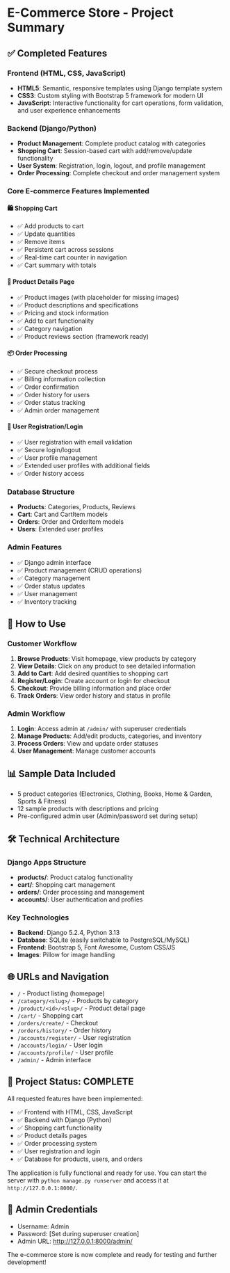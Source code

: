 # E-Commerce Store - Project Summary

## ✅ Completed Features

### Frontend (HTML, CSS, JavaScript)
- **HTML5**: Semantic, responsive templates using Django template system
- **CSS3**: Custom styling with Bootstrap 5 framework for modern UI
- **JavaScript**: Interactive functionality for cart operations, form validation, and user experience enhancements

### Backend (Django/Python)
- **Product Management**: Complete product catalog with categories
- **Shopping Cart**: Session-based cart with add/remove/update functionality
- **User System**: Registration, login, logout, and profile management
- **Order Processing**: Complete checkout and order management system

### Core E-commerce Features Implemented

#### 🛍️ Shopping Cart
- ✅ Add products to cart
- ✅ Update quantities
- ✅ Remove items
- ✅ Persistent cart across sessions
- ✅ Real-time cart counter in navigation
- ✅ Cart summary with totals

#### 📄 Product Details Page
- ✅ Product images (with placeholder for missing images)
- ✅ Product descriptions and specifications
- ✅ Pricing and stock information
- ✅ Add to cart functionality
- ✅ Category navigation
- ✅ Product reviews section (framework ready)

#### 📦 Order Processing
- ✅ Secure checkout process
- ✅ Billing information collection
- ✅ Order confirmation
- ✅ Order history for users
- ✅ Order status tracking
- ✅ Admin order management

#### 👤 User Registration/Login
- ✅ User registration with email validation
- ✅ Secure login/logout
- ✅ User profile management
- ✅ Extended user profiles with additional fields
- ✅ Order history access

### Database Structure
- **Products**: Categories, Products, Reviews
- **Cart**: Cart and CartItem models
- **Orders**: Order and OrderItem models
- **Users**: Extended user profiles

### Admin Features
- ✅ Django admin interface
- ✅ Product management (CRUD operations)
- ✅ Category management
- ✅ Order status updates
- ✅ User management
- ✅ Inventory tracking

## 🚀 How to Use

### Customer Workflow
1. **Browse Products**: Visit homepage, view products by category
2. **View Details**: Click on any product to see detailed information
3. **Add to Cart**: Add desired quantities to shopping cart
4. **Register/Login**: Create account or login for checkout
5. **Checkout**: Provide billing information and place order
6. **Track Orders**: View order history and status in profile

### Admin Workflow
1. **Login**: Access admin at `/admin/` with superuser credentials
2. **Manage Products**: Add/edit products, categories, and inventory
3. **Process Orders**: View and update order statuses
4. **User Management**: Manage customer accounts

## 📊 Sample Data Included
- 5 product categories (Electronics, Clothing, Books, Home & Garden, Sports & Fitness)
- 12 sample products with descriptions and pricing
- Pre-configured admin user (Admin/password set during setup)

## 🛠️ Technical Architecture

### Django Apps Structure
- **products/**: Product catalog functionality
- **cart/**: Shopping cart management
- **orders/**: Order processing and management
- **accounts/**: User authentication and profiles

### Key Technologies
- **Backend**: Django 5.2.4, Python 3.13
- **Database**: SQLite (easily switchable to PostgreSQL/MySQL)
- **Frontend**: Bootstrap 5, Font Awesome, Custom CSS/JS
- **Images**: Pillow for image handling

## 🌐 URLs and Navigation
- `/` - Product listing (homepage)
- `/category/<slug>/` - Products by category
- `/product/<id>/<slug>/` - Product detail page
- `/cart/` - Shopping cart
- `/orders/create/` - Checkout
- `/orders/history/` - Order history
- `/accounts/register/` - User registration
- `/accounts/login/` - User login
- `/accounts/profile/` - User profile
- `/admin/` - Admin interface

## 🎯 Project Status: COMPLETE

All requested features have been implemented:
- ✅ Frontend with HTML, CSS, JavaScript
- ✅ Backend with Django (Python)
- ✅ Shopping cart functionality
- ✅ Product details pages
- ✅ Order processing system
- ✅ User registration and login
- ✅ Database for products, users, and orders

The application is fully functional and ready for use. You can start the server with `python manage.py runserver` and access it at `http://127.0.0.1:8000/`.

## 📧 Admin Credentials
- Username: Admin
- Password: [Set during superuser creation]
- Admin URL: http://127.0.0.1:8000/admin/

The e-commerce store is now complete and ready for testing and further development!
